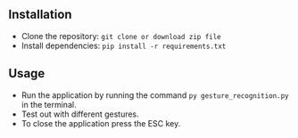 
## Installation
- Clone the repository: `git clone or download zip file `
- Install dependencies: `pip install -r requirements.txt`

## Usage
- Run the application by running the command `py gesture_recognition.py` in the terminal.
- Test out with different gestures.
- To close the application press the ESC key.<br>



